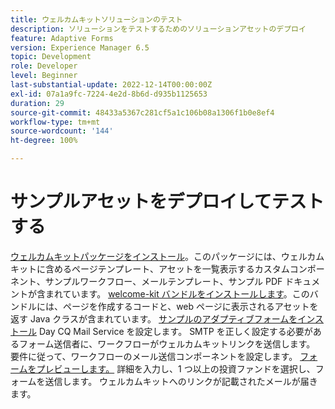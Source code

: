 ```yaml
---
title: ウェルカムキットソリューションのテスト
description: ソリューションをテストするためのソリューションアセットのデプロイ
feature: Adaptive Forms
version: Experience Manager 6.5
topic: Development
role: Developer
level: Beginner
last-substantial-update: 2022-12-14T00:00:00Z
exl-id: 07a1a9fc-7224-4e2d-8b6d-d935b1125653
duration: 29
source-git-commit: 48433a5367c281cf5a1c106b08a1306f1b0e8ef4
workflow-type: tm+mt
source-wordcount: '144'
ht-degree: 100%

---
```


# サンプルアセットをデプロイしてテストする

[ウェルカムキットパッケージをインストール](assets/welcomekit.zip)。このパッケージには、ウェルカムキットに含めるページテンプレート、アセットを一覧表示するカスタムコンポーネント、サンプルワークフロー、メールテンプレート、サンプル PDF ドキュメントが含まれています。
[welcome-kit バンドルをインストールします](assets/welcomekit.core-1.0.0-SNAPSHOT.jar)。このバンドルには、ページを作成するコードと、web ページに表示されるアセットを返す Java クラスが含まれています。
[サンプルのアダプティブフォームをインストール](assets/account-openeing-form.zip)
Day CQ Mail Service を設定します。 SMTP を正しく設定する必要があるフォーム送信者に、ワークフローがウェルカムキットリンクを送信します。
要件に従って、ワークフローのメール送信コンポーネントを設定します。
[フォームをプレビューします。](http://localhost:4502/content/dam/formsanddocuments/co-operators/accountopeningform/jcr:content?wcmmode=disabled)
詳細を入力し、1 つ以上の投資ファンドを選択し、フォームを送信します。
ウェルカムキットへのリンクが記載されたメールが届きます。
